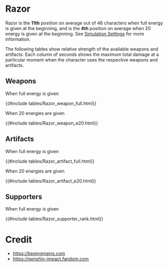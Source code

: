 # Razor

Razor is the **11th** position on average out of 46
characters when full energy is given at the beginning, and is the
**4th** position on average when 20 energy is given at the
beginning. See [Simulation Settings](./simulation_settings.md) for more
information.

The following tables show relative strength of the available weapons and
artifacts. Each column of seconds shows the maximum total damage at a
particular moment when the character uses the respective weapons and
artifacts.

## Weapons

When full energy is given

{{#include tables/Razor_weapon_full.html}}

When 20 energies are given

{{#include tables/Razor_weapon_e20.html}}

## Artifacts

When full energy is given

{{#include tables/Razor_artifact_full.html}}

When 20 energies are given

{{#include tables/Razor_artifact_e20.html}}

## Supporters

When full energy is given

{{#include tables/Razor_supporter_rank.html}}

# Credit

- <https://keqingmains.com>
- <https://genshin-impact.fandom.com>
